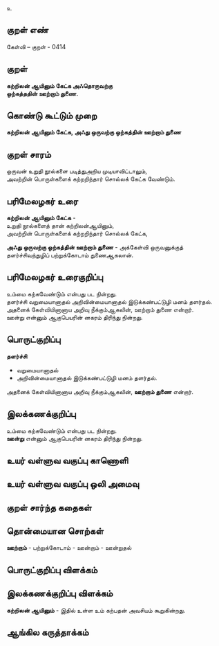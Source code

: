 உ

## குறள் எண் 

கேள்வி – குறள் - 0414  

## குறள் 

**கற்றிலன் ஆயினும் கேட்க அஃதொருவற்கு  
ஒற்கத்ததின் ஊற்றாம் துணை.**

## கொண்டு கூட்டும் முறை

**கற்றிலன் ஆயினும் கேட்க, அஃது ஒருவற்கு ஒற்கத்தின் ஊற்றாம் துணை**

## குறள் சாரம் 

ஒருவன் உறுதி நூல்களை படித்துஅறிய முடியாவிட்டாலும்,   
அவற்றின் பொருள்களைக் கற்றறிந்தார் சொல்லக் கேட்க வேண்டும்.  

## பரிமேலழகர் உரை

**கற்றிலன் ஆயினும் கேட்க** -  
உறுதி நூல்களைத் தான் கற்றிலன்ஆயினும்,  
அவற்றின் பொருள்களைக் கற்றறிந்தார் சொல்லக் கேட்க,  

**அஃது ஒருவற்கு ஒற்கத்தின் ஊற்றாம் துணை** - அக்கேள்வி ஒருவனுக்குத் தளர்ச்சிவந்துழிப் பற்றுக்கோடாம் துணைஆகலான்.   


## பரிமேலழகர் உரைகுறிப்பு   

உம்மை கற்கவேண்டும் என்பது பட நின்றது.  
தளர்ச்சி வறுமையானாதல் அறிவின்மையானாதல் இடுக்கண்பட்டுழி மனம் தளர்தல்.  
அதனைக் கேள்வியினானாய அறிவு நீக்கும்ஆகலின், ஊற்றாம் துணை என்றார்.  
ஊன்று என்னும் ஆகுபெயரின் னகரம் திரிந்து நின்றது.    

## பொருட்குறிப்பு 

**தளர்ச்சி**  
* வறுமையானாதல்   
* அறிவின்மையானாதல் இடுக்கண்பட்டுழி மனம் தளர்தல்.  

அதனைக் கேள்வியினானாய அறிவு நீக்கும்ஆகலின், **ஊற்றாம் துணை** என்றார்.  
  
## இலக்கணக்குறிப்பு  

உம்மை கற்கவேண்டும் என்பது பட நின்றது.      
**ஊன்று** என்னும் ஆகுபெயரின் னகரம் திரிந்து நின்றது. 

## உயர் வள்ளுவ வகுப்பு காணொளி


## உயர் வள்ளுவ வகுப்பு ஒலி அமைவு 

 
## குறள் சார்ந்த கதைகள் 


## தொன்மையான சொற்கள்  

**ஊற்றாம்** - பற்றுக்கோடாம் - ஊன்றாம் - ஊன்றுதல் 


## பொருட்குறிப்பு விளக்கம்


## இலக்கணக்குறிப்பு விளக்கம்  

**கற்றிலன் ஆயினும்** - இதில் உள்ள உம் கற்பதன் அவசியம் கூறுகின்றது.  



## ஆங்கில கருத்தாக்கம் 


